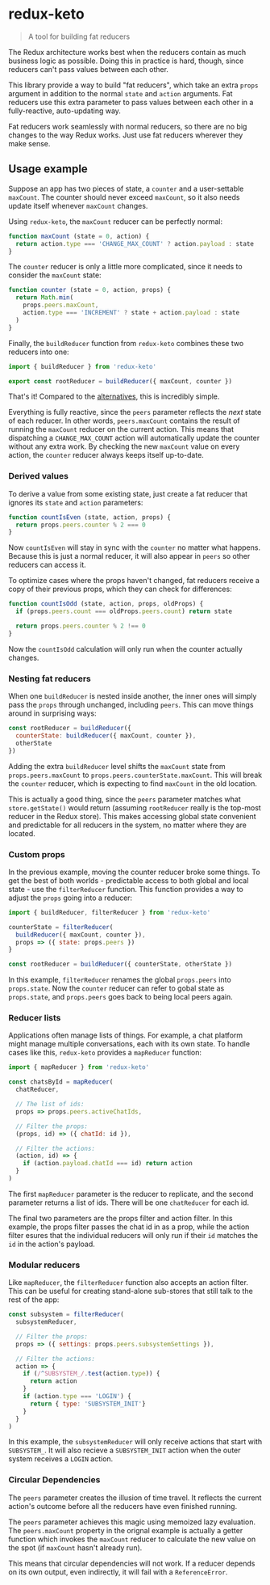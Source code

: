 # redux-keto

> A tool for building fat reducers

The Redux architecture works best when the reducers contain as much business logic as possible. Doing this in practice is hard, though, since reducers can't pass values between each other.

This library provide a way to build "fat reducers", which take an extra `props` argument in addition to the normal `state` and `action` arguments. Fat reducers use this extra parameter to pass values between each other in a fully-reactive, auto-updating way.

Fat reducers work seamlessly with normal reducers, so there are no big changes to the way Redux works. Just use fat reducers wherever they make sense.

## Usage example

Suppose an app has two pieces of state, a `counter` and a user-settable `maxCount`. The counter should never exceed `maxCount`, so it also needs update itself whenever `maxCount` changes.

Using `redux-keto`, the `maxCount` reducer can be perfectly normal:

```js
function maxCount (state = 0, action) {
  return action.type === 'CHANGE_MAX_COUNT' ? action.payload : state
}
```

The `counter` reducer is only a little more complicated, since it needs to consider the `maxCount` state:

```js
function counter (state = 0, action, props) {
  return Math.min(
    props.peers.maxCount,
    action.type === 'INCREMENT' ? state + action.payload : state
  )
}
```

Finally, the `buildReducer` function from `redux-keto` combines these two reducers into one:

```js
import { buildReducer } from 'redux-keto'

export const rootReducer = buildReducer({ maxCount, counter })
```

That's it! Compared to the [alternatives](https://github.com/Airbitz/redux-keto/blob/master/docs/bad-alternatives.md), this is incredibly simple.

Everything is fully reactive, since the `peers` parameter reflects the *next* state of each reducer. In other words, `peers.maxCount` contains the result of running the `maxCount` reducer on the current action. This means that dispatching a `CHANGE_MAX_COUNT` action will automatically update the counter without any extra work. By checking the new `maxCount` value on every action, the `counter` reducer always keeps itself up-to-date.

### Derived values

To derive a value from some existing state, just create a fat reducer that ignores its `state` and `action` parameters:

```js
function countIsEven (state, action, props) {
  return props.peers.counter % 2 === 0
}
```

Now `countIsEven` will stay in sync with the `counter` no matter what happens. Because this is just a normal reducer, it will also appear in `peers` so other reducers can access it.

To optimize cases where the props haven't changed, fat reducers receive a copy of their previous props, which they can check for differences:

```js
function countIsOdd (state, action, props, oldProps) {
  if (props.peers.count === oldProps.peers.count) return state

  return props.peers.counter % 2 !== 0
}
```

Now the `countIsOdd` calculation will only run when the counter actually changes.

### Nesting fat reducers

When one `buildReducer` is nested inside another, the inner ones will simply pass the `props` through unchanged, including `peers`. This can move things around in surprising ways:

```js
const rootReducer = buildReducer({
  counterState: buildReducer({ maxCount, counter }),
  otherState
})
```

Adding the extra `buildReducer` level shifts the `maxCount` state from `props.peers.maxCount` to `props.peers.counterState.maxCount`. This will break the `counter` reducer, which is expecting to find `maxCount` in the old location.

This is actually a good thing, since the `peers` parameter matches what `store.getState()` would return (assuming `rootReducer` really is the top-most reducer in the Redux store). This makes accessing global state convenient and predictable for all reducers in the system, no matter where they are located.

### Custom props

In the previous example, moving the counter reducer broke some things. To get the best of both worlds - predictable access to both global and local state - use the `filterReducer` function. This function provides a way to adjust the `props` going into a reducer:

```js
import { buildReducer, filterReducer } from 'redux-keto'

counterState = filterReducer(
  buildReducer({ maxCount, counter }),
  props => ({ state: props.peers })
}

const rootReducer = buildReducer({ counterState, otherState })
```

In this example, `filterReducer` renames the global `props.peers` into `props.state`. Now the `counter` reducer can refer to gobal state as `props.state`, and `props.peers` goes back to being local peers again.

### Reducer lists

Applications often manage lists of things. For example, a chat platform might manage multiple conversations, each with its own state. To handle cases like this, `redux-keto` provides a `mapReducer` function:

```js
import { mapReducer } from 'redux-keto'

const chatsById = mapReducer(
  chatReducer,

  // The list of ids:
  props => props.peers.activeChatIds,

  // Filter the props:
  (props, id) => ({ chatId: id }),

  // Filter the actions:
  (action, id) => {
    if (action.payload.chatId === id) return action
  }
)
```

The first `mapReducer` parameter is the reducer to replicate, and the second parameter returns a list of ids. There will be one `chatReducer` for each id.

The final two parameters are the props filter and action filter. In this example, the props filter passes the chat id in as a prop, while the action filter esures that the individual reducers will only run if their `id` matches the `id` in the action's payload.

### Modular reducers

Like `mapReducer`, the `filterReducer` function also accepts an action filter. This can be useful for creating stand-alone sub-stores that still talk to the rest of the app:

```js
const subsystem = filterReducer(
  subsystemReducer,

  // Filter the props:
  props => ({ settings: props.peers.subsystemSettings }),

  // Filter the actions:
  action => {
    if (/^SUBSYSTEM_/.test(action.type)) {
      return action
    }
    if (action.type === 'LOGIN') {
      return { type: 'SUBSYSTEM_INIT'}
    }
  }
)
```

In this example, the `subsystemReducer` will only receive actions that start with `SUBSYSTEM_`. It will also recieve a `SUBSYSTEM_INIT` action when the outer system receives a `LOGIN` action.

### Circular Dependencies

The `peers` parameter creates the illusion of time travel. It reflects the current action's outcome before all the reducers have even finished running.

The `peers` parameter achieves this magic using memoized lazy evaluation. The `peers.maxCount` property in the orignal example is actually a getter function which invokes the `maxCount` reducer to calculate the new value on the spot (if `maxCount` hasn't already run).

This means that circular dependencies will not work. If a reducer depends on its own output, even indirectly, it will fail with a `ReferenceError`.
